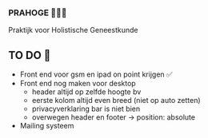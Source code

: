 ### PRAHOGE 🏥👩‍⚕️
Praktijk voor Holistische Geneestkunde

## TO DO 📄 
- Front end voor gsm en ipad on point krijgen ✅
- Front end nog maken voor desktop
    - header altijd op zelfde hoogte bv
    - eerste kolom altijd even breed (niet op auto zetten)
    - privacyverklaring bar is niet bien
    - overwegen header en footer -> position: absolute
- Mailing systeem